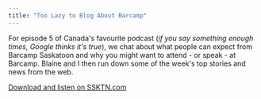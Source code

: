 ```yaml
---
title: "Too Lazy to Blog About Barcamp"
---
```

<p>For episode 5 of Canada's favourite podcast (<em>if you say something enough times, Google thinks it's true</em>), we chat about what people can expect from Barcamp Saskatoon and why you might want to attend - or speak - at Barcamp. Blaine and I then run down some of the week's top stories and news from the web.</p>
<p><a href="http://ssktn.com/podcasts/tltb/005-too-lazy-to-blog-barcamp-preview-and-mac-pro-review/">Download and listen on SSKTN.com</a></p>
